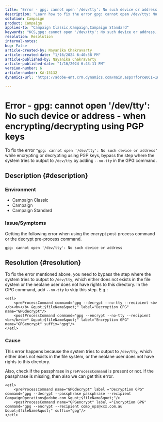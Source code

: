 ```yaml
---
title: "Error - gpg: cannot open '/dev/tty': No such device or address - when encrypting/decrypting using PGP keys"
description: "Learn how to fix the error gpg: cannot open /dev/tty: No such device or address. Bypass the step where system tries to output to /dev/tty."
solution: Campaign
product: Campaign
applies-to: "Campaign Classic,Campaign,Campaign Standard"
keywords: "KCS,gpg: cannot open '/dev/tty': No such device or address, encrypt post-process command, decrypt pre-process command"
resolution: Resolution
internal-notes: 
bug: False
article-created-by: Nayanika Chakravarty
article-created-date: "1/16/2024 6:40:58 PM"
article-published-by: Nayanika Chakravarty
article-published-date: "1/16/2024 6:43:11 PM"
version-number: 6
article-number: KA-15132
dynamics-url: "https://adobe-ent.crm.dynamics.com/main.aspx?forceUCI=1&pagetype=entityrecord&etn=knowledgearticle&id=3fdbbbc8-9eb4-ee11-a569-6045bd006a22"

---
```

# Error - gpg: cannot open '/dev/tty': No such device or address - when encrypting/decrypting using PGP keys


To fix the error `"gpg: cannot open '/dev/tty': No such device or address"` while encrypting or decrypting using PGP keys, bypass the step where the system tries to output to `/dev/tty` by adding `--no-tty`  in the GPG command.

## Description {#description}


### <b>Environment</b>

- Campaign Classic
- Campaign
- Campaign Standard




### <b>Issue/Symptoms</b>

Getting the following error when using the encrypt post-process command or the decrypt pre-process command.


```
gpg: cannot open '/dev/tty': No such device or address
```





## Resolution {#resolution}


To fix the error mentioned above, you need to bypass the step where the system tries to output to `/dev/tty`, which either does not exists in the file system or the neolane user does not have rights to this directory. In the GPG command, add `--no-tty` to skip this step. E.g.:


```
<etl>
    <preProcessCommand command="gpg --decrypt --no-tty --recipient <b></b><b></b> &quot;$fileName&quot;" label="Decryption GPG" name="GPGdecrypt"/>
    <postProcessCommand command="gpg --encrypt --no-tty --recipient <b></b><b>* &quot;$fileName&quot;" label="Encryption GPG" name="GPGencrypt" suffix="gpg"/>
</etl>
```


### Cause

This error happens because the system tries to output to `/dev/tty`, which either does not exists in the file system, or the neolane user does not have rights to this directory.

Also, check if the passphrase in `preProcessCommand` is present or not. If the passphrase is missing, then also we can get this error.


```
<etl>
    <preProcessCommand name="GPGdecrypt" label ="Decryption GPG" command="gpg --decrypt --passphrase passphrase --recipient CampaignOperations@adobe.com &quot;$fileName&quot;"/>
    <postProcessCommand name="GPGencrypt" label ="Encryption GPG" command="gpg --encrypt --recipient comp_ops@xxx.com.au &quot;$fileName&quot;" suffix="gpg"/>
</etl>
```

